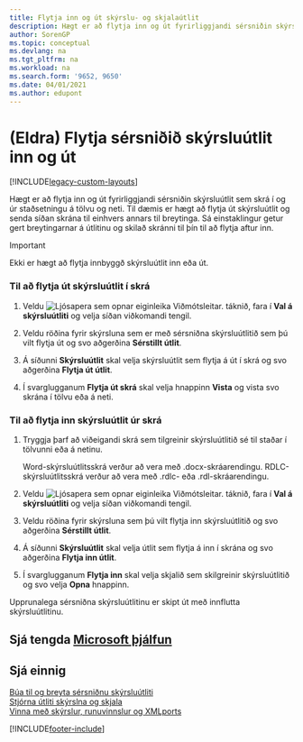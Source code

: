 ```yaml
---
title: Flytja inn og út skýrslu- og skjalaútlit
description: Hægt er að flytja inn og út fyrirliggjandi sérsniðin skýrsluútlit sem skrá í og úr staðsetningu á tölvu og neti.
author: SorenGP
ms.topic: conceptual
ms.devlang: na
ms.tgt_pltfrm: na
ms.workload: na
ms.search.form: '9652, 9650'
ms.date: 04/01/2021
ms.author: edupont
---
```

# <a name="legacy-import-and-export-custom-report-layouts" />(Eldra) Flytja sérsniðið skýrsluútlit inn og út

[!INCLUDE[legacy-custom-layouts](includes/legacy-custom-layouts.md)]

Hægt er að flytja inn og út fyrirliggjandi sérsniðin skýrsluútlit sem skrá í og úr staðsetningu á tölvu og neti. Til dæmis er hægt að flytja út skýrsluútlit og senda síðan skrána til einhvers annars til breytinga. Sá einstaklingur getur gert breytingarnar á útlitinu og skilað skránni til þín til að flytja aftur inn.  

> [!IMPORTANT]  
>  Ekki er hægt að flytja innbyggð skýrsluútlit inn eða út.  

### <a name="to-export-a-report-layout-to-a-file" />Til að flytja út skýrsluútlit í skrá

1.  Veldu ![Ljósapera sem opnar eiginleika Viðmótsleitar.](media/ui-search/search_small.png "Segðu mér hvað þú vilt gera") táknið, fara í **Val á skýrsluútliti** og velja síðan viðkomandi tengil.  

2.  Veldu röðina fyrir skýrsluna sem er með sérsniðna skýrsluútlitið sem þú vilt flytja út og svo aðgerðina **Sérstillt útlit**.  

3.  Á síðunni **Skýrsluútlit** skal velja skýrsluútlit sem flytja á út í skrá og svo aðgerðina **Flytja út útlit**.  

4.  Í svarglugganum **Flytja út skrá** skal velja hnappinn **Vista** og vista svo skrána í tölvu eða á neti.  

### <a name="to-import-a-report-layout-file" />Til að flytja inn skýrsluútlit úr skrá

1.  Tryggja þarf að viðeigandi skrá sem tilgreinir skýrsluútlitið sé til staðar í tölvunni eða á netinu.  

     Word-skýrsluútlitsskrá verður að vera með .docx-skráarendingu. RDLC-skýrsluútlitsskrá verður að vera með .rdlc- eða .rdl-skráarendingu.  

2.  Veldu ![Ljósapera sem opnar eiginleika Viðmótsleitar.](media/ui-search/search_small.png "Segðu mér hvað þú vilt gera") táknið, fara í **Val á skýrsluútliti** og velja síðan viðkomandi tengil.  

3.  Veldu röðina fyrir skýrsluna sem þú vilt flytja inn skýrsluútlitið og svo aðgerðina **Sérstillt útlit**.  

4.  Á síðunni **Skýrsluútlit** skal velja útlit sem flytja á inn í skrána og svo aðgerðina **Flytja inn útlit**.  

5.  Í svarglugganum **Flytja inn** skal velja skjalið sem skilgreinir skýrsluútlitið og svo velja **Opna** hnappinn.  

 Upprunalega sérsniðna skýrsluútlitinu er skipt út með innflutta skýrsluútlitinu.  

## <a name="see-related-microsoft-trainingtrainingmoduleschange-documents-dynamics--business-centralindex" />Sjá tengda [Microsoft þjálfun](/training/modules/change-documents-dynamics-365-business-central/index)

## <a name="see-also" />Sjá einnig

[Búa til og breyta sérsniðnu skýrsluútliti](ui-how-create-custom-report-layout.md)   
[Stjórna útliti skýrslna og skjala](ui-manage-report-layouts.md)  
[Vinna með skýrslur, runuvinnslur og XMLports](ui-work-report.md)    


[!INCLUDE[footer-include](includes/footer-banner.md)]
